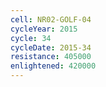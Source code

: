 ```yaml
---
cell: NR02-GOLF-04
cycleYear: 2015
cycle: 34
cycleDate: 2015-34
resistance: 405000
enlightened: 420000 
---
```

      